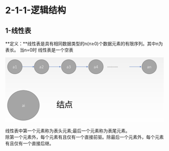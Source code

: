 # 2-1-1-逻辑结构

## 1-线性表

**定义：**线性表是具有相同数据类型的n\(n≥0\)个数据元素的有限序列。其中n为表长。 当n=0时 线性表是一个空表

![](../../.gitbook/assets/image%20%2833%29.png)



线性表中第一个元素称为表头元素;最后一个元素称为表尾元素。  
除第一个元素外，每个元素有且仅有一个直接前驱。除最后一个元素外，每个元素有且仅有一个直接后继。

